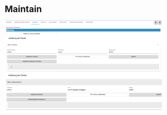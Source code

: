 <!-- TODO: Translate from German to Italiano -->

# Maintain  
<img alt='Maintain allg' src='../Pictures/maintain/maintainAllg.png'>  
<img alt='Maintain Panel überprüfen' src='../Pictures/maintain/maintainPanelCheck.png'>